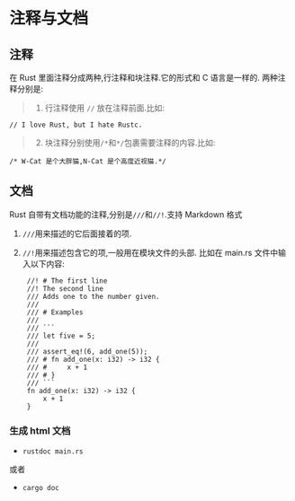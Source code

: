 # 注释与文档

## 注释
在 Rust 里面注释分成两种,行注释和块注释.它的形式和 C 语言是一样的.
两种注释分别是:
> 1. 行注释使用 `//` 放在注释前面.比如:
```
// I love Rust, but I hate Rustc.
```

> 2. 块注释分别使用`/*`和`*/`包裹需要注释的内容.比如:
```
/* W-Cat 是个大胖猫,N-Cat 是个高度近视猫.*/
```

## 文档
Rust 自带有文档功能的注释,分别是`///`和`//!`.支持 Markdown 格式
1. `///`用来描述的它后面接着的项.
2. `//!`用来描述包含它的项,一般用在模块文件的头部.
比如在 main.rs 文件中输入以下内容:

        //! # The first line
        //! The second line
        /// Adds one to the number given.
        ///
        /// # Examples
        ///
        /// ```
        /// let five = 5;
        ///
        /// assert_eq!(6, add_one(5));
        /// # fn add_one(x: i32) -> i32 {
        /// #     x + 1
        /// # }
        /// ```
        fn add_one(x: i32) -> i32 {
            x + 1
        }
    

### 生成 html 文档
* `rustdoc main.rs`

或者

* `cargo doc`
